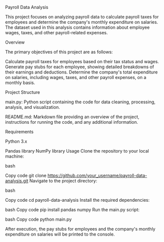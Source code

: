 Payroll Data Analysis

This project focuses on analyzing payroll data to calculate payroll taxes for employees and determine the company's monthly expenditure on salaries. The dataset used in this analysis contains information about employee wages, taxes, and other payroll-related expenses.

Overview

The primary objectives of this project are as follows:

Calculate payroll taxes for employees based on their tax status and wages.
Generate pay stubs for each employee, showing detailed breakdowns of their earnings and deductions.
Determine the company's total expenditure on salaries, including wages, taxes, and other payroll expenses, on a monthly basis.

Project Structure

main.py: Python script containing the code for data cleaning, processing, analysis, and visualization.

README.md: Markdown file providing an overview of the project, instructions for running the code, and any additional information.

Requirements

Python 3.x

Pandas library
NumPy library
Usage
Clone the repository to your local machine:

bash

Copy code
git clone https://github.com/your_username/payroll-data-analysis.git
Navigate to the project directory:

bash

Copy code
cd payroll-data-analysis
Install the required dependencies:

bash
Copy code
pip install pandas numpy
Run the main.py script:

bash
Copy code
python main.py

After execution, the pay stubs for employees and the company's monthly expenditure on salaries will be printed to the console.

